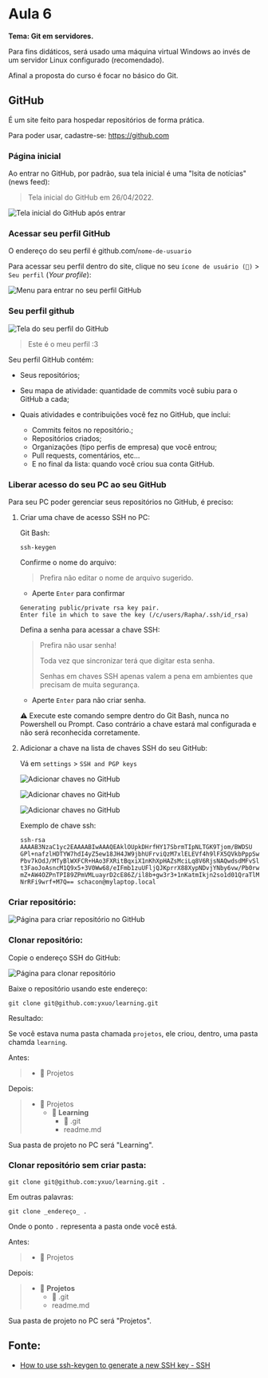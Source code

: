 # Aula 6

**Tema: Git em servidores.**

Para fins didáticos, será usado uma máquina virtual Windows ao invés de um servidor Linux configurado (recomendado).

Afinal a proposta do curso é focar no básico do Git.

## GitHub

É um site feito para hospedar repositórios de forma prática.

Para poder usar, cadastre-se: https://github.com

### Página inicial

Ao entrar no GitHub, por padrão, sua tela inicial é uma "lsita de notícias" (news feed):

> Tela inicial do GitHub em 26/04/2022.

![Tela inicial do GitHub após entrar](../../img/github-main-page-feed.png)

### Acessar seu perfil GitHub

O endereço do seu perfil é github.com/`nome-de-usuario`

Para acessar seu perfil dentro do site, clique no seu `ícone de usuário (🧑)` > `Seu perfil` (*Your profile*):

![Menu para entrar no seu perfil GitHub](../../img/github-menu-profile.png)

### Seu perfil github

![Tela do seu perfil do GitHub](../../img/github-profile.png)

> Este é o meu perfil :3

Seu perfil GitHub contém:

* Seus repositórios;

* Seu mapa de atividade: quantidade de commits você subiu para o GitHub a cada;

* Quais atividades e contribuições você fez no GitHub, que inclui:
  * Commits feitos no repositório.;
  * Repositórios criados;
  * Organizações (tipo perfis de empresa) que você entrou;
  * Pull requests, comentários, etc...
  * E no final da lista: quando você criou sua conta GitHub.

### Liberar acesso do seu PC ao seu GitHub

Para seu PC poder gerenciar seus repositórios no GitHub, é preciso:

1. Criar uma chave de acesso SSH no PC:

    Git Bash:

    ```git
    ssh-keygen
    ```

    Confirme o nome do arquivo:

    > Prefira não editar o nome de arquivo sugerido.

    * Aperte `Enter` para confirmar

    ```git
    Generating public/private rsa key pair.
    Enter file in which to save the key (/c/users/Rapha/.ssh/id_rsa)
    ```

    Defina a senha para acessar a chave SSH:

    > Prefira não usar senha!
    > 
    > Toda vez que sincronizar terá que digitar esta senha.
    >
    > Senhas em chaves SSH apenas valem a pena em ambientes que precisam de muita segurança.

    * Aperte `Enter` para não criar senha.

    :warning: Execute este comando sempre dentro do Git Bash, nunca no Powershell ou Prompt. Caso contrário a chave estará mal configurada e não será reconhecida corretamente.

2. Adicionar a chave na lista de chaves SSH do seu GitHub:

    Vá em `settings` > `SSH and PGP keys`

    ![Adicionar chaves no GitHub](../../img/github-menu-settings.png)

    ![Adicionar chaves no GitHub](../../img/github-keys.png)

    ![Adicionar chaves no GitHub](../../img/github-keys-add.png)

    Exemplo de chave ssh:
    ```git
    ssh-rsa AAAAB3NzaC1yc2EAAAABIwAAAQEAklOUpkDHrfHY17SbrmTIpNLTGK9Tjom/BWDSU
    GPl+nafzlHDTYW7hdI4yZ5ew18JH4JW9jbhUFrviQzM7xlELEVf4h9lFX5QVkbPppSwg0cda3
    Pbv7kOdJ/MTyBlWXFCR+HAo3FXRitBqxiX1nKhXpHAZsMciLq8V6RjsNAQwdsdMFvSlVK/7XA
    t3FaoJoAsncM1Q9x5+3V0Ww68/eIFmb1zuUFljQJKprrX88XypNDvjYNby6vw/Pb0rwert/En
    mZ+AW4OZPnTPI89ZPmVMLuayrD2cE86Z/il8b+gw3r3+1nKatmIkjn2so1d01QraTlMqVSsbx
    NrRFi9wrf+M7Q== schacon@mylaptop.local
    ```

### Criar repositório:

![Página para criar repositório no GitHub](../../img/github-repository-create.png)

### Clonar repositório:

Copie o endereço SSH do GitHub:

![Página para clonar repositório](../../img/github-clone-ssh.png)

Baixe o repositório usando este endereço:

```git
git clone git@github.com:yxuo/learning.git
```

Resultado:

Se você estava numa pasta chamada `projetos`, ele criou, dentro, uma pasta chamda `learning`.

Antes:

> * 📂 Projetos

Depois:

> * 📂 Projetos
>   * 📂 **Learning**
>     * 📂 .git
>     * readme.md

Sua pasta de projeto no PC será "Learning".

### Clonar repositório sem criar pasta:

```git
git clone git@github.com:yxuo/learning.git .
```

Em outras palavras:

```git
git clone _endereço_ .
```

Onde o ponto `.` representa a pasta onde você está.

Antes:

> * 📂 Projetos

Depois:

> * 📂 **Projetos**
>   * 📂 .git
>   * readme.md

Sua pasta de projeto no PC será "Projetos".

## Fonte:

* [How to use ssh-keygen to generate a new SSH key - SSH](https://www.ssh.com/academy/ssh/keygen)